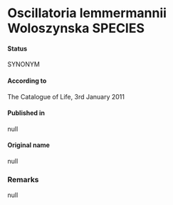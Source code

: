 Oscillatoria lemmermannii Woloszynska SPECIES
=======

#### Status
SYNONYM

#### According to
The Catalogue of Life, 3rd January 2011

#### Published in
null

#### Original name
null

### Remarks
null